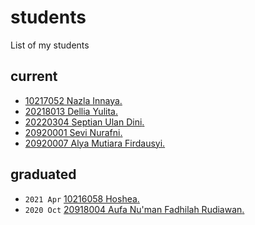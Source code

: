 # students
List of my students


## current
+ [10217052 Nazla Innaya](https://github.com/NazlaInnaya95)[.](current/10217052-nazla-innaya/README.md)
+ [20218013 Dellia Yulita](https://github.com/dell-phys)[.](current/20218013-dellia-yulita/README.md)
+ [20220304 Septian Ulan Dini](https://github.com/septianulandini)[.](current/20220304-septian-ulan-dini/README.md)
+ [20920001 Sevi Nurafni](https://github.com/sevinurafni)[.](current/20920001-sevi-nurafni/README.md)
+ [20920007 Alya Mutiara Firdausyi](https://github.com/alyafirdausyi)[.](current/20920007-alya-mutiara-firdausyi/README.md)

## graduated

+ `2021 Apr` [10216058 Hoshea](https://github.com/hoshea314)[.](graduated/10216058-hoshea/README.md)
+ `2020 Oct` [20918004 Aufa Nu'man Fadhilah Rudiawan](https://github.com/aufarudiawan)[.](graduated/20918004-aufa-numan-fadhilah-rudiawan/README.md)